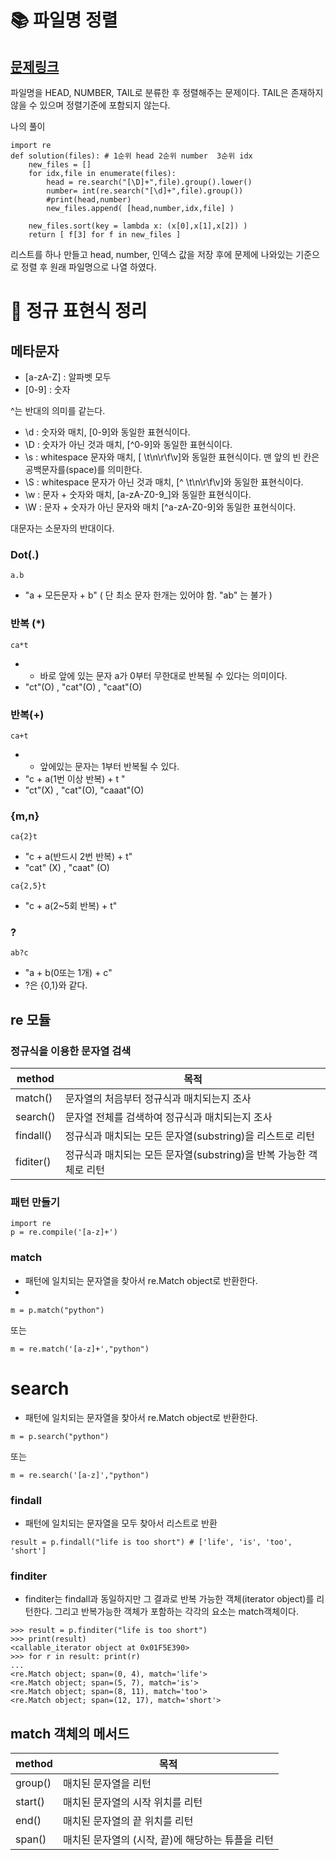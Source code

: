 
# 📚 파일명 정렬

## [문제링크](https://school.programmers.co.kr/learn/courses/30/lessons/17686)

파일명을 HEAD, NUMBER, TAIL로 분류한 후 정렬해주는 문제이다. TAIL은 존재하지 않을 수 있으며 정렬기준에 포함되지 않는다.

나의 풀이

```
import re
def solution(files): # 1순위 head 2순위 number  3순위 idx
    new_files = []
    for idx,file in enumerate(files):
        head = re.search("[\D]+",file).group().lower()
        number= int(re.search("[\d]+",file).group())
        #print(head,number)
        new_files.append( [head,number,idx,file] )
    
    new_files.sort(key = lambda x: (x[0],x[1],x[2]) )
    return [ f[3] for f in new_files ]
```

리스트를 하나 만들고 head, number, 인덱스 값을 저장 후에 문제에 나와있는 기준으로 정렬 후 원래 파일명으로 나열 하였다. 

# 📌 정규 표현식 정리

## 메타문자

- \[a-zA-Z\] : 알파벳 모두  
- \[0-9\] : 숫자

^는 반대의 의미를 같는다.

- \\d : 숫자와 매치, \[0-9\]와 동일한 표현식이다.  
- \\D : 숫자가 아닌 것과 매치, \[^0-9\]와 동일한 표현식이다.  
- \\s : whitespace 문자와 매치, \[ \\t\\n\\r\\f\\v\]와 동일한 표현식이다. 맨 앞의 빈 칸은 공백문자를(space)를 의미한다.  
- \\S : whitespace 문자가 아닌 것과 매치, \[^ \\t\\n\\r\\f\\v\]와 동일한 표현식이다.  
- \\w : 문자 + 숫자와 매치, \[a-zA-Z0-9_\]와 동일한 표현식이다.  
- \\W : 문자 + 숫자가 아닌 문자와 매치 \[^a-zA-Z0-9\]와 동일한 표현식이다.  

대문자는 소문자의 반대이다.


### Dot(.)

```
a.b 
```  

- "a + 모든문자 + b" ( 단 최소 문자 한개는 있어야 함. "ab" 는 불가 )

### 반복 (*)

```
ca*t
```

- * 바로 앞에 있는 문자 a가 0부터 무한대로 반복될 수 있다는 의미이다.
- "ct"(O) , "cat"(O) , "caat"(O) 

### 반복(+)

```
ca+t
```

- + 앞에있는 문자는 1부터 반복될 수 있다.
- "c + a(1번 이상 반복) + t "
- "ct"(X) , "cat"(O), "caaat"(O) 

### {m,n}

```
ca{2}t
```

- "c + a(반드시 2번 반복) + t"
- "cat" (X) , "caat" (O)

```
ca{2,5}t
```
- "c + a(2~5회 반복) + t"

### ?
```
ab?c
```
- "a + b(0또는 1개) + c"
- ?은 {0,1}와 같다.


## re 모듈

### 정규식을 이용한 문자열 검색

| method    | 목적 |
| ------    | -------------------------------------------------------------- |
| match()   | 문자열의 처음부터 정규식과 매치되는지 조사                        |
| search()  | 문자열 전체를 검색하여 정규식과 매치되는지 조사                   |
| findall() | 정규식과 매치되는 모든 문자열(substring)을 리스트로 리턴          |
| fiditer() | 정규식과 매치되는 모든 문자열(substring)을 반복 가능한 객체로 리턴 |

### 패턴 만들기
```
import re
p = re.compile('[a-z]+')
```

### match

- 패턴에 일치되는 문자열을 찾아서 re.Match object로 반환한다.
- 
```
m = p.match("python")
```
또는
```
m = re.match('[a-z]+',"python")
```

# search

- 패턴에 일치되는 문자열을 찾아서 re.Match object로 반환한다.
```
m = p.search("python")
```
또는 
```
m = re.search('[a-z]',"python")
```

### findall

- 패턴에 일치되는 문자열을 모두 찾아서 리스트로 반환

```
result = p.findall("life is too short") # ['life', 'is', 'too', 'short']
```

### finditer

- finditer는 findall과 동일하지만 그 결과로 반복 가능한 객체(iterator object)를 리턴한다. 그리고 반복가능한 객체가 포함하는 각각의 요소는 match객체이다.

```
>>> result = p.finditer("life is too short")
>>> print(result)
<callable_iterator object at 0x01F5E390>
>>> for r in result: print(r)
...
<re.Match object; span=(0, 4), match='life'>
<re.Match object; span=(5, 7), match='is'>
<re.Match object; span=(8, 11), match='too'>
<re.Match object; span=(12, 17), match='short'>
```

## match 객체의 메서드

| method  | 목적                                           |
| ------- | ---------------------------------------------- |
| group() | 매치된 문자열을 리턴                            |
| start() | 매치된 문자열의 시작 위치를 리턴                 |
| end()   | 매치된 문자열의 끝 위치를 리턴                   |
| span()  | 매치된 문자열의 (시작, 끝)에 해당하는 튜플을 리턴 |

